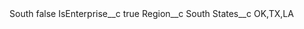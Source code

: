 <?xml version="1.0" encoding="UTF-8"?>
<CustomMetadata xmlns="http://soap.sforce.com/2006/04/metadata" xmlns:xsi="http://www.w3.org/2001/XMLSchema-instance" xmlns:xsd="http://www.w3.org/2001/XMLSchema">
    <label>South</label>
    <protected>false</protected>
    <values>
        <field>IsEnterprise__c</field>
        <value xsi:type="xsd:boolean">true</value>
    </values>
    <values>
        <field>Region__c</field>
        <value xsi:type="xsd:string">South</value>
    </values>
    <values>
        <field>States__c</field>
        <value xsi:type="xsd:string">OK,TX,LA</value>
    </values>
</CustomMetadata>
